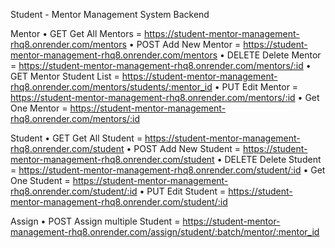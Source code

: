 Student - Mentor Management System Backend

Mentor
•	GET Get All Mentors = https://student-mentor-management-rhq8.onrender.com/mentors
•	POST Add New Mentor = https://student-mentor-management-rhq8.onrender.com/mentors
•	DELETE Delete Mentor = https://student-mentor-management-rhq8.onrender.com/mentors/:id
•	GET Mentor Student List = https://student-mentor-management-rhq8.onrender.com/mentors/students/:mentor_id
•	PUT Edit Mentor = https://student-mentor-management-rhq8.onrender.com/mentors/:id
•	Get One Mentor = https://student-mentor-management-rhq8.onrender.com/mentors/:id

Student
•	GET Get All Student = https://student-mentor-management-rhq8.onrender.com/student
•	POST Add New Student = https://student-mentor-management-rhq8.onrender.com/student
•	DELETE Delete Student = https://student-mentor-management-rhq8.onrender.com/student/:id
•	Get One Student = https://student-mentor-management-rhq8.onrender.com/student/:id
•	PUT Edit Student = https://student-mentor-management-rhq8.onrender.com/student/:id

Assign
•	POST Assign multiple Student = https://student-mentor-management-rhq8.onrender.com/assign/student/:batch/mentor/:mentor_id
